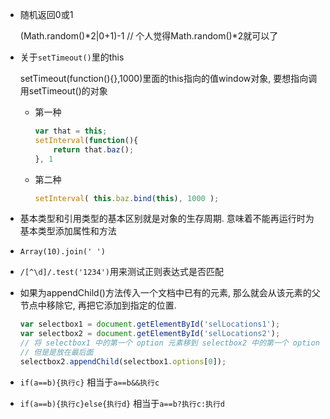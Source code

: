 - 随机返回0或1

  	(Math.random()*2|0+1)-1
  	// 个人觉得Math.random()*2就可以了


- 关于`setTimeout()`里的this

  setTimeout(function(){},1000)里面的this指向的值window对象, 要想指向调用setTimeout()的对象

  - 第一种

    ```javascript
    var that = this;
    setInterval(function(){
        return that.baz();
    }, 1
    ```

  - 第二种

    ```javascript
    setInterval( this.baz.bind(this), 1000 );
    ```




- 基本类型和引用类型的基本区别就是对象的生存周期. 意味着不能再运行时为基本类型添加属性和方法


- `Array(10).join(' ')`

- `/[^\d]/.test('1234')`用来测试正则表达式是否匹配

- 如果为appendChild()方法传入一个文档中已有的元素, 那么就会从该元素的父节点中移除它, 再把它添加到指定的位置. 

  ```javascript
  var selectbox1 = document.getElementById('selLocations1');
  var selectbox2 = document.getElementById('selLocations2');
  // 将 selectbox1 中的第一个 option 元素移到 selectbox2 中的第一个 option 元素
  // 但是是放在最后面
  selectbox2.appendChild(selectbox1.options[0]);
  ```


- `if(a==b){执行c}` 相当于`a==b&&执行c `
- `if(a==b){执行c}else{执行d}` 相当于`a==b?执行c:执行d `